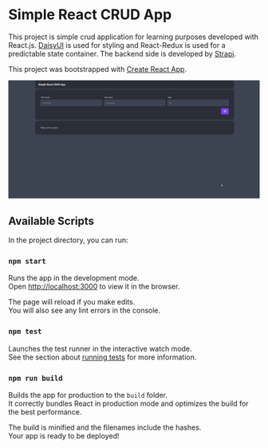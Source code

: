 # Simple React CRUD App
This project is simple crud application for learning purposes developed with React.js. [DaisyUI](https://daisyui.com/) is used for styling and React-Redux is used for a predictable state container. The backend side is developed by [Strapi](https://strapi.io/).

This project was bootstrapped with [Create React App](https://github.com/facebook/create-react-app).

![SimpleTodoApp](./SimpleCrudApp.gif)

## Available Scripts

In the project directory, you can run:

### `npm start`

Runs the app in the development mode.\
Open [http://localhost:3000](http://localhost:3000) to view it in the browser.

The page will reload if you make edits.\
You will also see any lint errors in the console.

### `npm test`

Launches the test runner in the interactive watch mode.\
See the section about [running tests](https://facebook.github.io/create-react-app/docs/running-tests) for more information.

### `npm run build`

Builds the app for production to the `build` folder.\
It correctly bundles React in production mode and optimizes the build for the best performance.

The build is minified and the filenames include the hashes.\
Your app is ready to be deployed!
